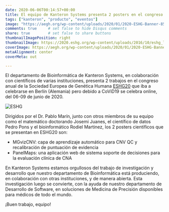```yaml
---
date: 2020-06-06T00:14:57+00:00
title: El equipo de Kanteron Systems presenta 2 posters en el congreso anual de la Sociedad Europea de Genética Humana
tags: ["kanteron", "producto", "eventos"]
image: "https://aegh.org/wp-content/uploads/2020/01/2020-ESHG-Banner-850x170.jpg"
comments: true     # set false to hide Disqus comments
share: true        # set false to share buttons
thumbnailImagePosition: right
thumbnailImage: https://2020.eshg.org/wp-content/uploads/2016/10/eshg_logo.png
coverImage: https://aegh.org/wp-content/uploads/2020/01/2020-ESHG-Banner-850x170.jpg
metaAlignment: center
coverMeta: out

---
```


El departamento de Bioinformática de Kanteron Systems, en colaboración con científicos de varias instituciones, presenta 2 trabajos en el congreso anual de la Sociedad Europea de Genética Humana [ESHG20](https://2020.eshg.org/) que iba a celebrarse en Berlín (Alemania) pero debido a CoViD19 se celebra online, del 06-09 de junio de 2020.

<!--more-->

![ESHG](https://upload.wikimedia.org/wikipedia/commons/a/a3/Westend_CityCube_Berlin.JPG)

Dirigidos por el Dr. Pablo Marín, junto con otros miembros de su equipo como el matemático doctorando Josemi Juanes, el científico de datos Pedro Pons y el bioinformático Rodiel Martinez, los 2 posters científicos que se presentan en ESHG20 son:

* MGvizCNV: capa de aprendizaje automático para CNV QC y recalibración de puntuación de evidencia
* PanelMaps: una aplicación web de sistema soporte de decisiones para la evaluación clínica de CNA

En Kanteron Systems estamos orgullosos del trabajo de investigación y desarrollo que nuestro departamento de Bioinformática está produciendo, en colaboración con otras instituciones, y de manera abierta. Esta investigación luego se convierte, con la ayuda de nuestro departamento de Desarrollo de Software, en soluciones de Medicina de Precisión disponibles para médicos de todo el mundo.

¡Buen trabajo, equipo!
